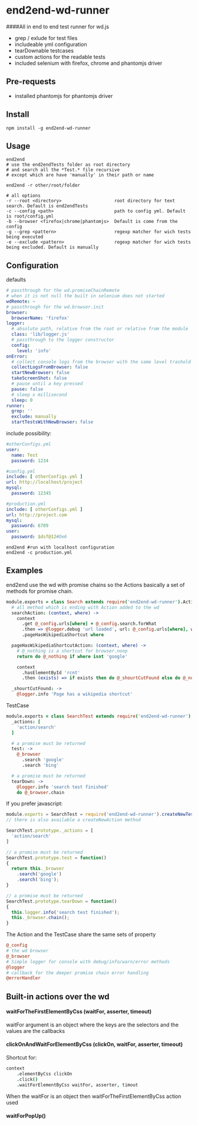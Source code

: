 # end2end-wd-runner

####All in end to end test runner for wd.js

* grep / exlude for test files
* includeable yml configuration
* tearDownable testcases
* custom actions for the readable tests
* included selenium with firefox, chrome and phantomjs driver

## Pre-requests

* installed phantomjs for phantomjs driver

## Install

```
npm install -g end2end-wd-runner
```

## Usage

```
end2end
# use the end2endTests folder as root directory
# and search all the *Test.* file recursive
# except which are have 'manually' in their path or name

end2end -r other/root/folder
```
```
# all options
-r --root <directory>                    root directory for text search. Default is end2endTests
-c --config <path>                       path to config yml. Default is root/config.yml
-b --browser <firefox|chrome|phantomjs>  Default is come from the config
-g --grep <pattern>                      regexp matcher for wich tests being executed
-e --exclude <pattern>                   regexp matcher for wich tests being excluded. Default is manually
```

## Configuration

defaults
```yml
# passthrough for the wd.promiseChainRemote
# when it is not null the built in selenium does not started
wdRemote: ~
# passthrough for the wd.browser.init
browser:
  browserName: 'firefox'
logger:
  # absolute path, relative from the root or relative from the module
  class: 'lib/logger.js'
  # passthrough to the logger constructor
  config:
    level: 'info'
onError:
  # collect console logs from the browser with the same level trashold as the logger
  collectLogsFromBrowser: false
  startNewBrowser: false
  takeScreenShot: false
  # pause until a key pressed
  pause: false
  # sleep x millisecond
  sleep: 0
runner:
  grep: ''
  exclude: manually
  startTestsWithNewBrowser: false
```

include possibility:

```yml
#otherConfigs.yml
user:
  name: Test
  password: 1234

#config.yml
include: [ otherConfigs.yml ]
url: http://localhost/project
mysql:
  password: 12345

#production.yml
include: [ otherConfigs.yml ]
url: http://project.com
mysql:
  password: 6789
user:
  password: $dsf@12#De6
```

```
end2end #run with localhost configuration
end2end -c production.yml
```

## Examples

end2end use the wd with promise chains so the Actions basically a set of methods for promise chain.

```coffeescript
module.exports = class Search extends require('end2end-wd-runner').Action
  # all method which is ending with Action added to the wd
  searchAction: (context, where) ->
    context
      .get @_config.urls[where] + @_config.search.forWhat
      .then => @logger.debug 'url loaded', url: @_config.urls[where], what: @_config.search.forWhat
      .pageHasWikipediaShortcut where

  pageHasWikipediaShortcutAction: (context, where) ->
    # @_nothing is a shortcut for browser.noop
    return do @_nothing if where isnt 'google'

    context
      .hasElementById 'rcnt'
      .then (exists) => if exists then do @_shourtCutFound else do @_nothing

  _shourtCutFound: ->
    @logger.info 'Page has a wikipedia shortcut'
```

TestCase
```coffeescript
module.exports = class SearchTest extends require('end2end-wd-runner').TestCase
  _actions: [
    'action/search'
  ]

  # a promise must be returned
  test: ->
    @_browser
      .search 'google'
      .search 'bing'

  # a promise must be returned
  tearDown: ->
    @logger.info 'search test finished'
    do @_browser.chain
```

If you prefer javascript:
```javascript
module.exports = SearchTest = require('end2end-wd-runner').createNewTestCase();
// there is also available a createNewAction method

SearchTest.prototype._actions = [
  'action/search'
]

// a promise must be returned
SearchTest.prototype.test = function()
{
  return this._browser
    .search('google')
    .search('bing');
}

// a promise must be returned
SearchTest.prototype.tearDown = function()
{
  this.logger.info('search test finished');
  this._browser.chain();
}
```

The Action and the TestCase share the same sets of property
```coffeescript
@_config
# the wd browser
@_browser
# Simple logger for console with debug/info/warn/error methods
@logger
# callback for the deeper promise chain error handling
@errorHandler
```
## Built-in actions over the wd

#### waitForTheFirstElementByCss (waitFor, asserter, timeout)

waitFor argument is an object where the keys are the selectors and the values are the callbacks

#### clickOnAndWaitForElementByCss (clickOn, waitFor, asserter, timeout)

Shortcut for:
```coffeescript
context
    .elementByCss clickOn
    .click()
    .waitForElementByCss waitFor, asserter, timout
```

When the waitFor is an object then waitForTheFirstElementByCss action used

#### waitForPopUp()
